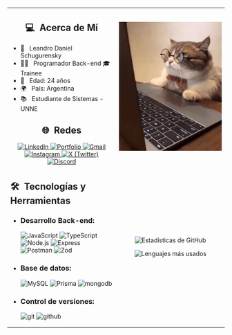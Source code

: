 

<table width="100%">
  <tr>
    <td width="50%" valign="top">
      <h2 align=center> 💻 &nbsp;Acerca de Mí </h2>
      <ul>
        <li>👤 &nbsp; Leandro Daniel Schugurensky</li>
        <li>👨‍💻 &nbsp; Programador Back-end 🎓 Trainee</li>
        <li>🎂 &nbsp; Edad: 24 años</li>
        <li>🌍 &nbsp; País: Argentina</li>
        <li>📚 &nbsp; Estudiante de Sistemas - UNNE</li>
      </ul>
      <h2 align=center> 🌐 &nbsp;Redes </h2>
      <div align="center">
        <a href="https://www.linkedin.com/in/leandro-daniel-schugurensky-b464402a5/" target="_blank" rel="noopener noreferrer">
          <img src="https://img.shields.io/badge/LinkedIn-0077B5?style=for-the-badge&logo=linkedin&logoColor=white" alt="LinkedIn">
        </a>
         <a href="https://schugu-portfolio.netlify.app/home" target="_blank">
         <img src="https://img.shields.io/badge/Portfolio-ffcc50?style=for-the-badge&logo=gitlab&logoColor=black" alt="Portfolio">
        </a>
        <a href="mailto:leo.schugu@gmail.com" target="_blank" rel="noopener noreferrer">
          <img src="https://img.shields.io/badge/Gmail-D14836?style=for-the-badge&logo=gmail&logoColor=white" alt="Gmail">
        </a>
        <a href="https://www.instagram.com/leanschugu/" target="_blank" rel="noopener noreferrer">
          <img src="https://img.shields.io/badge/Instagram-E4405F?style=for-the-badge&logo=instagram&logoColor=white" alt="Instagram">
        </a>
        <a href="https://x.com/leansugus" target="_blank" rel="noopener noreferrer">
          <img src="https://img.shields.io/badge/Twitter-1DA1F2?style=for-the-badge&logo=x&logoColor=white&color=000000" alt="X (Twitter)">
        </a>
        <a href="https://discord.com/users/Schugu" target="_blank" rel="noopener noreferrer">
          <img src="https://img.shields.io/badge/Discord-7289DA?style=for-the-badge&logo=discord&logoColor=white" alt="Discord">
        </a>
      </div>
    </td>
    <td width="50%" align="center">
      <p>
        <a href="https://github.com/Schugu">
          <img src="Img/GatoProgramando.jpg" alt="Imagen de perfil" width="100%"/>
        </a>
      </p>
    </td>
  </tr>
  <tr>
    <td width="50%">
      <h2> 🛠 &nbsp;Tecnologías y Herramientas </h2>
      <ul>
        <li>
          <h3>Desarrollo Back-end:</h3>
          <img src="https://img.shields.io/badge/JavaScript-F7DF1E?style=for-the-badge&logo=javascript&logoColor=black" alt="JavaScript">
          <img src="https://img.shields.io/badge/TypeScript-007ACC?style=for-the-badge&logo=typescript&logoColor=white" alt="TypeScript">
          <img src="https://img.shields.io/badge/Node.js-000000?style=for-the-badge&logo=node.js&logoColor=5fa04e" alt="Node.js">
          <img src="https://img.shields.io/badge/Express-white?style=for-the-badge&logo=express&logoColor=000000" alt="Express">
          <img src="https://img.shields.io/badge/Postman-FF6C37?style=for-the-badge&logo=postman&logoColor=white" alt="Postman">
          <img src="https://img.shields.io/badge/Zod-2F3A56?style=for-the-badge&logo=zod&logoColor=white" alt="Zod">
        </li>
        <li>
          <h3>Base de datos:</h3>
          <img src="https://img.shields.io/badge/MySQL-4479A1?style=for-the-badge&logo=mysql&logoColor=white" alt="MySQL">
          <img src="https://img.shields.io/badge/Prisma-2D3748?style=for-the-badge&logo=prisma&logoColor=white" alt="Prisma">
          <img src="https://img.shields.io/badge/MongoDB-4EA94B?style=for-the-badge&logo=mongodb&logoColor=white" alt="mongodb">
        </li>
        <li>
          <h3>Control de versiones:</h3>
          <img src="https://img.shields.io/badge/Git-F05032?style=for-the-badge&logo=git&logoColor=white" alt="git">
          <img src="https://img.shields.io/badge/GitHub-181717?style=for-the-badge&logo=github&logoColor=white" alt="github">
        </li>
      </ul>
    </td>
    <td width="50%">
      <p align="center">
        <img width="100%" src="https://github-readme-stats.vercel.app/api?username=Schugu&show_icons=true&theme=algolia&include_all_commits=true&count_private=true&rank_icon=github&disable_animations=true" alt="Estadísticas de GitHub"/>
      </p>
      <p align="center">
        <img width="100%" src="https://github-readme-stats.vercel.app/api/top-langs/?username=Schugu&theme=algolia&layout=compact&disable_animations=true" alt="Lenguajes más usados"/>
      </p>
    </td>
  </tr>
</table>
